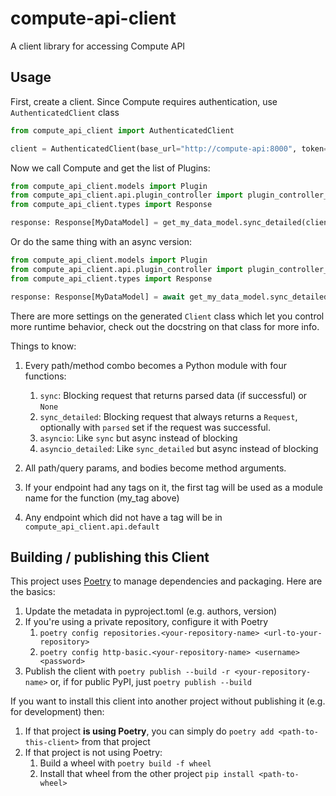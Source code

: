# compute-api-client
A client library for accessing Compute API

## Usage
First, create a client. Since Compute requires authentication, use `AuthenticatedClient` class

```python
from compute_api_client import AuthenticatedClient

client = AuthenticatedClient(base_url="http://compute-api:8000", token="SuperSecretToken")
```

Now we call Compute and get the list of Plugins:

```python
from compute_api_client.models import Plugin
from compute_api_client.api.plugin_controller import plugin_controller_find
from compute_api_client.types import Response

response: Response[MyDataModel] = get_my_data_model.sync_detailed(client=client)
```

Or do the same thing with an async version:

```python
from compute_api_client.models import Plugin
from compute_api_client.api.plugin_controller import plugin_controller_find
from compute_api_client.types import Response

response: Response[MyDataModel] = await get_my_data_model.sync_detailed(client=client)
```

There are more settings on the generated `Client` class which let you control more runtime behavior, check out the docstring on that class for more info.

Things to know:
1. Every path/method combo becomes a Python module with four functions:
    1. `sync`: Blocking request that returns parsed data (if successful) or `None`
    1. `sync_detailed`: Blocking request that always returns a `Request`, optionally with `parsed` set if the request was successful.
    1. `asyncio`: Like `sync` but async instead of blocking
    1. `asyncio_detailed`: Like `sync_detailed` but async instead of blocking

1. All path/query params, and bodies become method arguments.
1. If your endpoint had any tags on it, the first tag will be used as a module name for the function (my_tag above)
1. Any endpoint which did not have a tag will be in `compute_api_client.api.default`

## Building / publishing this Client
This project uses [Poetry](https://python-poetry.org/) to manage dependencies  and packaging.  Here are the basics:
1. Update the metadata in pyproject.toml (e.g. authors, version)
1. If you're using a private repository, configure it with Poetry
    1. `poetry config repositories.<your-repository-name> <url-to-your-repository>`
    1. `poetry config http-basic.<your-repository-name> <username> <password>`
1. Publish the client with `poetry publish --build -r <your-repository-name>` or, if for public PyPI, just `poetry publish --build`

If you want to install this client into another project without publishing it (e.g. for development) then:
1. If that project **is using Poetry**, you can simply do `poetry add <path-to-this-client>` from that project
1. If that project is not using Poetry:
    1. Build a wheel with `poetry build -f wheel`
    1. Install that wheel from the other project `pip install <path-to-wheel>`

